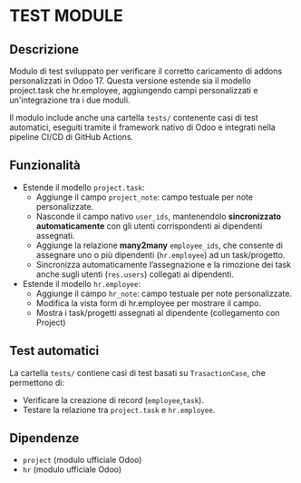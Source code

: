# TEST MODULE

## Descrizione
Modulo di test sviluppato per verificare il corretto caricamento di addons personalizzati in Odoo 17.
Questa versione estende sia il modello project.task che hr.employee, aggiungendo campi personalizzati e un'integrazione tra i due moduli.

Il modulo include anche una cartella `tests/` contenente casi di test automatici, eseguiti tramite il framework nativo di Odoo e integrati nella pipeline CI/CD di GitHub Actions.

## Funzionalità
* Estende il modello `project.task`:
    * Aggiunge il campo `project_note`: campo testuale per note personalizzate.
    * Nasconde il campo nativo `user_ids`, mantenendolo **sincronizzato automaticamente** con gli utenti corrispondenti ai dipendenti assegnati.
    * Aggiunge la relazione **many2many** `employee_ids`, che consente di assegnare uno o più dipendenti (`hr.employee`) ad un task/progetto.
    * Sincronizza automaticamente l’assegnazione e la rimozione dei task anche sugli utenti (`res.users`) collegati ai dipendenti.
* Estende il modello `hr.employee`:
    * Aggiunge il campo `hr_note`: campo testuale per note personalizzate.
    * Modifica la vista form di hr.employee per mostrare il campo.
    * Mostra i task/progetti assegnati al dipendente (collegamento con Project)

## Test automatici
La cartella `tests/` contiene casi di test basati su `TrasactionCase`, che permettono di:
* Verificare la creazione di record (`employee`,`task`).
* Testare la relazione tra `project.task` e `hr.employee`.

## Dipendenze
* `project` (modulo ufficiale Odoo)
* `hr` (modulo ufficiale Odoo) 